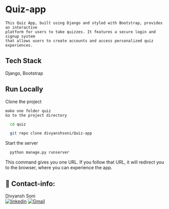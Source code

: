 # Quiz-app
    This Quiz App, built using Django and styled with Bootstrap, provides an interactive 
    platform for users to take quizzes. It features a secure login and signup system 
    that allows users to create accounts and access personalized quiz experiences.

## Tech Stack
Django, Bootstrap


## Run Locally

Clone the project

    make one folder quiz
    Go to the project directory
```bash
  cd quiz
```

```bash
  git repo clone divyanshsoni/Quiz-app
```

Start the server

```bash
  python manage.py runserver
```
This command gives you one URL. If you follow that URL, it will redirect you to the browser, where you can experience the app.

## 🔗 Contact-info:
Divyansh Soni<br>
[![linkedin](https://img.shields.io/badge/linkedin-0A66C2?style=for-the-badge&logo=linkedin&logoColor=white)](https://www.linkedin.com/in/divyansh-soni-997a58237/)
[![Gmail](https://img.shields.io/badge/Gmail-D14836?style=for-the-badge&logo=gmail&logoColor=white)](mailto:sonidivyansh79@gmail.com)

    

        
    
